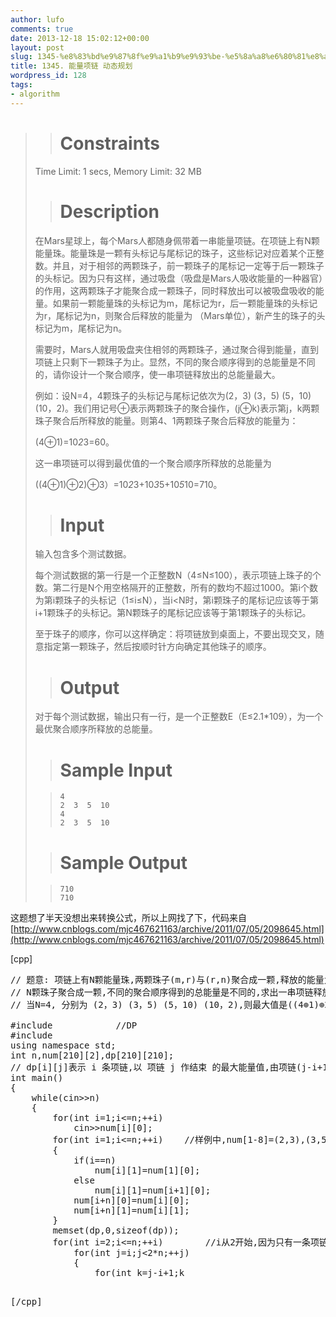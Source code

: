 ```yaml
---
author: lufo
comments: true
date: 2013-12-18 15:02:12+00:00
layout: post
slug: 1345-%e8%83%bd%e9%87%8f%e9%a1%b9%e9%93%be-%e5%8a%a8%e6%80%81%e8%a7%84%e5%88%92
title: 1345. 能量项链 动态规划
wordpress_id: 128
tags:
- algorithm
---
```


<blockquote>

> 
> # Constraints
> 
> 
Time Limit: 1 secs, Memory Limit: 32 MB

> 
> # Description
> 
> 


在Mars星球上，每个Mars人都随身佩带着一串能量项链。在项链上有N颗能量珠。能量珠是一颗有头标记与尾标记的珠子，这些标记对应着某个正整数。并且，对于相邻的两颗珠子，前一颗珠子的尾标记一定等于后一颗珠子的头标记。因为只有这样，通过吸盘（吸盘是Mars人吸收能量的一种器官）的作用，这两颗珠子才能聚合成一颗珠子，同时释放出可以被吸盘吸收的能量。如果前一颗能量珠的头标记为m，尾标记为r，后一颗能量珠的头标记为r，尾标记为n，则聚合后释放的能量为 （Mars单位），新产生的珠子的头标记为m，尾标记为n。

 需要时，Mars人就用吸盘夹住相邻的两颗珠子，通过聚合得到能量，直到项链上只剩下一颗珠子为止。显然，不同的聚合顺序得到的总能量是不同的，请你设计一个聚合顺序，使一串项链释放出的总能量最大。

 例如：设N=4，4颗珠子的头标记与尾标记依次为(2，3) (3，5) (5，10) (10，2)。我们用记号⊕表示两颗珠子的聚合操作，(j⊕k)表示第j，k两颗珠子聚合后所释放的能量。则第4、1两颗珠子聚合后释放的能量为：

 (4⊕1)=10*2*3=60。

 这一串项链可以得到最优值的一个聚合顺序所释放的总能量为

 ((4⊕1)⊕2)⊕3）=10*2*3+10*3*5+10*5*10=710。









> 
> # Input
> 
> 


输入包含多个测试数据。

每个测试数据的第一行是一个正整数N（4≤N≤100），表示项链上珠子的个数。第二行是N个用空格隔开的正整数，所有的数均不超过1000。第i个数为第i颗珠子的头标记（1≤i≤N），当i<N时，第i颗珠子的尾标记应该等于第i+1颗珠子的头标记。第N颗珠子的尾标记应该等于第1颗珠子的头标记。

至于珠子的顺序，你可以这样确定：将项链放到桌面上，不要出现交叉，随意指定第一颗珠子，然后按顺时针方向确定其他珠子的顺序。





> 
> # Output
> 
> 
对于每个测试数据，输出只有一行，是一个正整数E（E≤2.1*109），为一个最优聚合顺序所释放的总能量。

> 
> # Sample Input
> 
> 

>     
>     4
>     2  3  5  10
>     4
>     2  3  5  10
> 
> 

> 
> # Sample Output
> 
> 

>     
>     710
>     710
> 
> 
</blockquote>


这题想了半天没想出来转换公式，所以上网找了下，代码来自[http://www.cnblogs.com/mjc467621163/archive/2011/07/05/2098645.html](http://www.cnblogs.com/mjc467621163/archive/2011/07/05/2098645.html)

[cpp]
<pre>// 题意: 项链上有N颗能量珠,两颗珠子(m,r)与(r,n)聚合成一颗,释放的能量为m*r*n,
// N颗珠子聚合成一颗,不同的聚合顺序得到的总能量是不同的,求出一串项链释放出的总能量的最大值
// 当N=4, 分别为 (2，3) (3，5) (5，10) (10，2),则最大值是((4⊕1)⊕2)⊕3）=10*2*3+10*3*5+10*5*10=710

#include<iostream>            //DP
#include<cstring>
using namespace std;
int n,num[210][2],dp[210][210];
// dp[i][j]表示 i 条项链,以 项链 j 作结束 的最大能量值,由项链(j-i+1...j)组成
int main()
{
    while(cin>>n)
    {
        for(int i=1;i<=n;++i)
            cin>>num[i][0];
        for(int i=1;i<=n;++i)    //样例中,num[1-8]=(2,3),(3,5),(5,10),(10,2),(2,3),(3,5),(5,10),(10,2)
        {    
            if(i==n)
                num[i][1]=num[1][0];
            else
                num[i][1]=num[i+1][0];
            num[i+n][0]=num[i][0];
            num[i+n][1]=num[i][1];
        }    
        memset(dp,0,sizeof(dp));    
        for(int i=2;i<=n;++i)        //i从2开始,因为只有一条项链时,能量值自然是0
            for(int j=i;j<2*n;++j)
            {
                for(int k=j-i+1;k<j;++k)    
                    dp[i][j]= max( dp[i][j] , dp[k-j+i][k] + dp[j-k][j] + num[j-i+1][0] * num[k][1] * num[j][1] );
            }
        // dp[i][j] 由 项链(j-i+1...k) 和 (k+1...j) 组成,其中 j-i+1 <= k <= j-1
        // 而 (j-i+1...k) 表示成 dp[k-j+i][k] , (k+1...j) 表示 dp[j-k][j],
        // 能量的聚合值: ⊕= num[j-i+1][0] * num[k][1] * num[j][1]        

        int ans=0;
        for(int i=n;i<2*n;++i)    // 最优解是以第i条项链作为结束的n条项链所释放的能量的最大值 
        {
            ans=max(ans,dp[n][i]);
        }
        cout<<ans<<endl;
    }
    return 0;
}</pre>
[/cpp]
